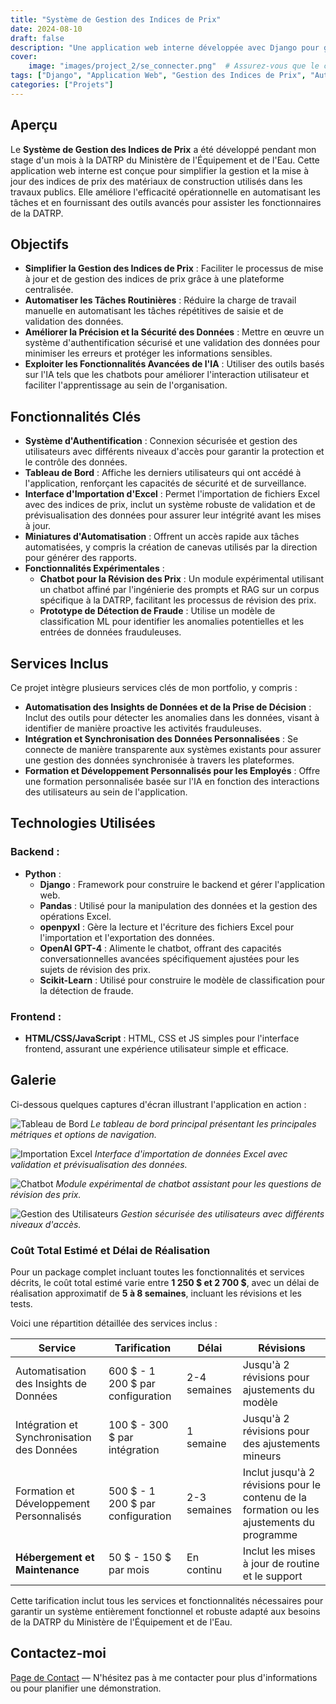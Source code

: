 ```yaml
---
title: "Système de Gestion des Indices de Prix"
date: 2024-08-10
draft: false
description: "Une application web interne développée avec Django pour gérer et mettre à jour les indices de prix des matériaux de construction dans le secteur des travaux publics."
cover:
    image: "images/project_2/se_connecter.png"  # Assurez-vous que le chemin est correct et que l'image existe dans le dossier spécifié
tags: ["Django", "Application Web", "Gestion des Indices de Prix", "Automatisation", "Chatbot"]
categories: ["Projets"]
---
```


## Aperçu

Le **Système de Gestion des Indices de Prix** a été développé pendant mon stage d'un mois à la DATRP du Ministère de l'Équipement et de l'Eau. Cette application web interne est conçue pour simplifier la gestion et la mise à jour des indices de prix des matériaux de construction utilisés dans les travaux publics. Elle améliore l'efficacité opérationnelle en automatisant les tâches et en fournissant des outils avancés pour assister les fonctionnaires de la DATRP.

## Objectifs

- **Simplifier la Gestion des Indices de Prix** : Faciliter le processus de mise à jour et de gestion des indices de prix grâce à une plateforme centralisée.
- **Automatiser les Tâches Routinières** : Réduire la charge de travail manuelle en automatisant les tâches répétitives de saisie et de validation des données.
- **Améliorer la Précision et la Sécurité des Données** : Mettre en œuvre un système d'authentification sécurisé et une validation des données pour minimiser les erreurs et protéger les informations sensibles.
- **Exploiter les Fonctionnalités Avancées de l'IA** : Utiliser des outils basés sur l'IA tels que les chatbots pour améliorer l'interaction utilisateur et faciliter l'apprentissage au sein de l'organisation.

## Fonctionnalités Clés

- **Système d'Authentification** : Connexion sécurisée et gestion des utilisateurs avec différents niveaux d'accès pour garantir la protection et le contrôle des données.
- **Tableau de Bord** : Affiche les derniers utilisateurs qui ont accédé à l'application, renforçant les capacités de sécurité et de surveillance.
- **Interface d'Importation d'Excel** : Permet l'importation de fichiers Excel avec des indices de prix, inclut un système robuste de validation et de prévisualisation des données pour assurer leur intégrité avant les mises à jour.
- **Miniatures d'Automatisation** : Offrent un accès rapide aux tâches automatisées, y compris la création de canevas utilisés par la direction pour générer des rapports.
- **Fonctionnalités Expérimentales** :
  - **Chatbot pour la Révision des Prix** : Un module expérimental utilisant un chatbot affiné par l'ingénierie des prompts et RAG sur un corpus spécifique à la DATRP, facilitant les processus de révision des prix.
  - **Prototype de Détection de Fraude** : Utilise un modèle de classification ML pour identifier les anomalies potentielles et les entrées de données frauduleuses.

## Services Inclus

Ce projet intègre plusieurs services clés de mon portfolio, y compris :

- **Automatisation des Insights de Données et de la Prise de Décision** : Inclut des outils pour détecter les anomalies dans les données, visant à identifier de manière proactive les activités frauduleuses.
- **Intégration et Synchronisation des Données Personnalisées** : Se connecte de manière transparente aux systèmes existants pour assurer une gestion des données synchronisée à travers les plateformes.
- **Formation et Développement Personnalisés pour les Employés** : Offre une formation personnalisée basée sur l'IA en fonction des interactions des utilisateurs au sein de l'application.

## Technologies Utilisées

### Backend :
- **Python** :
  - **Django** : Framework pour construire le backend et gérer l'application web.
  - **Pandas** : Utilisé pour la manipulation des données et la gestion des opérations Excel.
  - **openpyxl** : Gère la lecture et l'écriture des fichiers Excel pour l'importation et l'exportation des données.
  - **OpenAI GPT-4** : Alimente le chatbot, offrant des capacités conversationnelles avancées spécifiquement ajustées pour les sujets de révision des prix.
  - **Scikit-Learn** : Utilisé pour construire le modèle de classification pour la détection de fraude.

### Frontend :
- **HTML/CSS/JavaScript** : HTML, CSS et JS simples pour l'interface frontend, assurant une expérience utilisateur simple et efficace.

## Galerie

Ci-dessous quelques captures d'écran illustrant l'application en action :

![Tableau de Bord](/images/project_2/dashboard.png)
*Le tableau de bord principal présentant les principales métriques et options de navigation.*

![Importation Excel](/images/project_2/importer.png)
*Interface d'importation de données Excel avec validation et prévisualisation des données.*

![Chatbot](/images/project_2/answer.png)
*Module expérimental de chatbot assistant pour les questions de révision des prix.*

![Gestion des Utilisateurs](/images/project_2/inscription.png)
*Gestion sécurisée des utilisateurs avec différents niveaux d'accès.*

### Coût Total Estimé et Délai de Réalisation

Pour un package complet incluant toutes les fonctionnalités et services décrits, le coût total estimé varie entre **1 250 $ et 2 700 $**, avec un délai de réalisation approximatif de **5 à 8 semaines**, incluant les révisions et les tests.

Voici une répartition détaillée des services inclus :

| Service                              | Tarification                | Délai        | Révisions                                        |
|--------------------------------------|-----------------------------|--------------|--------------------------------------------------|
| Automatisation des Insights de Données | 600 $ - 1 200 $ par configuration | 2-4 semaines | Jusqu'à 2 révisions pour ajustements du modèle   |
| Intégration et Synchronisation des Données | 100 $ - 300 $ par intégration | 1 semaine   | Jusqu'à 2 révisions pour des ajustements mineurs |
| Formation et Développement Personnalisés | 500 $ - 1 200 $ par configuration | 2-3 semaines | Inclut jusqu'à 2 révisions pour le contenu de la formation ou les ajustements du programme |
| **Hébergement et Maintenance**       | 50 $ - 150 $ par mois       | En continu   | Inclut les mises à jour de routine et le support |

Cette tarification inclut tous les services et fonctionnalités nécessaires pour garantir un système entièrement fonctionnel et robuste adapté aux besoins de la DATRP du Ministère de l'Équipement et de l'Eau.

## Contactez-moi

[Page de Contact](../../contact) — N'hésitez pas à me contacter pour plus d'informations ou pour planifier une démonstration.
